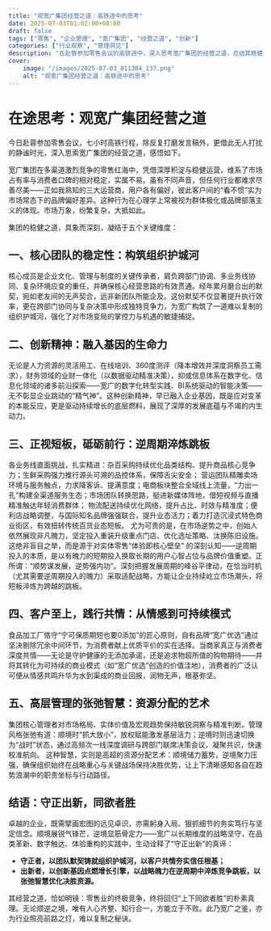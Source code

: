 ```yaml
---
title: "观宽广集团经营之道：高铁途中的思考"
date: 2025-07-03T01:02:00+08:00
draft: false
tags: ["零售", "企业管理", "宽广集团", "经营之道", "创新"]
categories: ["行业观察", "管理洞见"]
description: "在赴蓉参加零售会议的高铁途中，深入思考宽广集团的经营之道，总结其稳健发展的五个关键维度，分享对零售行业与企业管理的洞见。"
cover:
    image: "/images/2025-07-03_011304_137.png" 
    alt: "观宽广集团经营之道：高铁途中的思考"
---
```


# 在途思考：观宽广集团经营之道
今日赴蓉参加零售会议，七小时高铁行程，除反复打磨发言稿外，更借此无人打扰的静谧时光，深入思索宽广集团的经营之道，感悟如下。

宽广集团在多渠道激烈竞争的零售红海中，凭借深厚积淀与稳健运营，维系了市场占有率与消费者口碑的相对稳定，实属不易。虽有不同声音，但任何行业都难求尽善尽美——正如我熟知的三大运营商，用户各有偏好，彼此客户间的“看不惯”实为市场常态下的品牌偏好差异。这种行为在心理学上常被视为群体极化或品牌部落主义的体现。市场万象，纷繁复杂，大抵如此。

集团的稳健之道，具象而深刻，凝结于五个关键维度：

## 一、核心团队的稳定性：构筑组织护城河
核心成员是企业文化、管理与制度的关键传承者，肩负跨部门协调、多业务线协同、复杂环境应变的重任，并确保核心经营思路的有效贯通。经年累月磨合出的默契，宛如老友间的无声契合，远非新团队所能企及。这份默契不仅显著提升执行效率，更在跨部门协同与复杂决策中形成独特竞争力，为宽广构筑了一道难以复制的组织护城河，强化了对市场变局的掌控力与机遇的敏捷捕捉。

## 二、创新精神：融入基因的生命力
无论是人力资源的灵活用工、在线培训、360度测评（降本增效并深度洞察员工需求），财务领域的业财一体化（以数据驱动精准决策），抑或信息体系在数字化、信息化领域的诸多前沿探索——宽广的数字化转型实践、BI系统驱动的智能决策——无不彰显企业跳动的“精气神”。这种创新精神，早已融入企业基因，既是应对变革的本能反应，更是驱动持续增长的底层燃料，展现了深厚的发展底蕴与不竭的内生动力。

## 三、正视短板，砥砺前行：逆周期淬炼跳板
各业务线直面挑战，扎实精进：杂百采购持续优化品类结构、提升商品核心竞争力；生鲜采购强力推行源头可溯的品控体系，保障舌尖安全； 营运团队精雕卖场环境与服务触点，力求降客诉、提满意度；电商板块整合全域线上流量，“力出一孔”构建全渠道服务生态；市场团队转换思路，挺进新媒体阵地，借短视频与直播精准触达年轻消费群体； 物流配送持续优化网络，提升占比、时效与精准度；便利店战略调整，与国际知名品牌强强联合，提升业态活力；着力打造沉浸式特色商业街区，有效扭转传统百货业态短板。 尤为可贵的是，在市场逆势之中，创始人依然展现非凡魄力，坚定投入重装升级重点门店、优化选址策略、汰换陈旧设施。这绝非盲目之举，而是源于对实体零售“体验即核心壁垒” 的深刻认知——逆周期投入的本质，是以有魄力的短期投入换取长期的用户心智占位与品牌价值重塑。正所谓：“顺势谋发展，逆势强内功”。深刻把握发展周期的峰谷平律动，在恰当时机（尤其需要逆周期投入的魄力）采取适配战略，方能让企业持续屹立市场潮头，将短板淬炼为跨越的跳板。

## 四、客户至上，践行共情：从情感到可持续模式
食品加工厂恪守“宁可保质期短也要0添加”的匠心原则，自有品牌“宽广优选”通过坚决剔除冗余中间环节，为消费者献上优质平价的实在选择。当商家真正与消费者深度共情——无论是守护健康的无添加承诺，还是追求物超所值的购物期待——并将其转化为可持续的商业模式（如“宽广优选”创造的价值洼地），消费者的广泛认可便从情感共鸣升华为水到渠成的商业回报，润物无声，根基弥坚。

## 五、高层管理的张弛智慧：资源分配的艺术
集团核心管理者对市场格局、实体价值及宏观趋势保持敏锐洞察与精准判断。管理风格张弛有道：顺境时“抓大放小”，放权赋能激发基层活力；逆境时则迅速切换为“战时”状态，通过高频次一线深度调研与跨部门联席决策会议，凝聚共识，快速校准航向。 这种智慧，实则是高超的资源分配艺术：顺境储力蓄势，逆境聚力压强，确保组织始终在战略重心与关键战场保持决胜优势，让上下清晰感知各自在趋势浪潮中的职责坐标与行动路径。

## 结语：守正出新，同欲者胜
卓越的企业，既需擘画宏图的远见卓识，亦需躬身入局、狠抓细节的务实笃行与坚定信念。顺境展锐气锋芒，逆境显筋骨定力——宽广以长期维度的战略坚守，在品类革新、数字触达、体验重构的实践中，生动诠释了“守正出新”的真谛：

- **守正者，以团队默契铸就组织护城河，以客户共情夯实信任根基；**
- **出新者，以创新基因点燃增长引擎，以战略魄力在逆周期中淬炼竞争跳板，以张弛智慧优化决胜资源。**

其经营之道，恰如明镜：零售业的终极竞争，终将回归“上下同欲者胜”的朴素真理。无论顺逆之境，唯有人心齐整、知行合一，方能立于不败。此乃宽广之鉴，亦为行业照亮前路之灯，难以复制之秘诀。